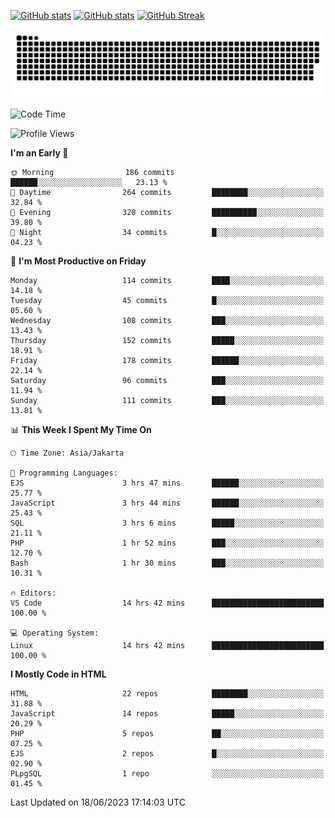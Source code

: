 [![GitHub stats](https://github-readme-stats.vercel.app/api?username=aurelioklv&card_width=500&show_icons=true&rank_icon=github&theme=solarized-dark#gh-dark-mode-only)](https://github.com/anuraghazra/github-readme-stats#gh-dark-mode-only)
[![GitHub stats](https://github-readme-stats.vercel.app/api?username=aurelioklv&card_width=500&show_icons=true&rank_icon=github&theme=buefy#gh-light-mode-only)](https://github.com/anuraghazra/github-readme-stats#gh-light-mode-only)
[![GitHub Streak](https://streak-stats.demolab.com/?user=aurelioklv&card_width=336&theme=solarized-dark)](https://git.io/streak-stats)

<picture>
  <source media="(prefers-color-scheme: dark)" srcset="https://raw.githubusercontent.com/aurelioklv/aurelioklv/snake-output/github-contribution-grid-snake-dark.svg">
  <source media="(prefers-color-scheme: light)" srcset="https://raw.githubusercontent.com/aurelioklv/aurelioklv/snake-output/github-contribution-grid-snake.svg">
  <img alt="github contribution grid snake animation" src="https://raw.githubusercontent.com/aurelioklv/aurelioklv/snake-output/github-contribution-grid-snake.svg">
</picture>

<!--START_SECTION:waka-->
![Code Time](http://img.shields.io/badge/Code%20Time-57%20hrs-blue)

![Profile Views](http://img.shields.io/badge/Profile%20Views-150-blue)

**I'm an Early 🐤** 

```text
🌞 Morning                186 commits         ██████░░░░░░░░░░░░░░░░░░░   23.13 % 
🌆 Daytime                264 commits         ████████░░░░░░░░░░░░░░░░░   32.84 % 
🌃 Evening                320 commits         ██████████░░░░░░░░░░░░░░░   39.80 % 
🌙 Night                  34 commits          █░░░░░░░░░░░░░░░░░░░░░░░░   04.23 % 
```
📅 **I'm Most Productive on Friday** 

```text
Monday                   114 commits         ████░░░░░░░░░░░░░░░░░░░░░   14.18 % 
Tuesday                  45 commits          █░░░░░░░░░░░░░░░░░░░░░░░░   05.60 % 
Wednesday                108 commits         ███░░░░░░░░░░░░░░░░░░░░░░   13.43 % 
Thursday                 152 commits         █████░░░░░░░░░░░░░░░░░░░░   18.91 % 
Friday                   178 commits         ██████░░░░░░░░░░░░░░░░░░░   22.14 % 
Saturday                 96 commits          ███░░░░░░░░░░░░░░░░░░░░░░   11.94 % 
Sunday                   111 commits         ███░░░░░░░░░░░░░░░░░░░░░░   13.81 % 
```


📊 **This Week I Spent My Time On** 

```text
🕑︎ Time Zone: Asia/Jakarta

💬 Programming Languages: 
EJS                      3 hrs 47 mins       ██████░░░░░░░░░░░░░░░░░░░   25.77 % 
JavaScript               3 hrs 44 mins       ██████░░░░░░░░░░░░░░░░░░░   25.43 % 
SQL                      3 hrs 6 mins        █████░░░░░░░░░░░░░░░░░░░░   21.11 % 
PHP                      1 hr 52 mins        ███░░░░░░░░░░░░░░░░░░░░░░   12.70 % 
Bash                     1 hr 30 mins        ███░░░░░░░░░░░░░░░░░░░░░░   10.31 % 

🔥 Editors: 
VS Code                  14 hrs 42 mins      █████████████████████████   100.00 % 

💻 Operating System: 
Linux                    14 hrs 42 mins      █████████████████████████   100.00 % 
```

**I Mostly Code in HTML** 

```text
HTML                     22 repos            ████████░░░░░░░░░░░░░░░░░   31.88 % 
JavaScript               14 repos            █████░░░░░░░░░░░░░░░░░░░░   20.29 % 
PHP                      5 repos             ██░░░░░░░░░░░░░░░░░░░░░░░   07.25 % 
EJS                      2 repos             █░░░░░░░░░░░░░░░░░░░░░░░░   02.90 % 
PLpgSQL                  1 repo              ░░░░░░░░░░░░░░░░░░░░░░░░░   01.45 % 
```




 Last Updated on 18/06/2023 17:14:03 UTC
<!--END_SECTION:waka-->
